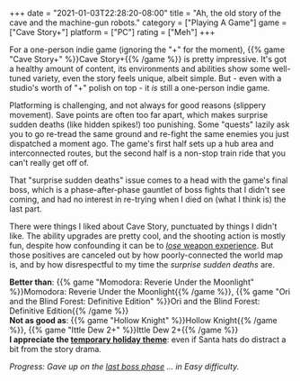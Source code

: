 +++
date = "2021-01-03T22:28:20-08:00"
title = "Ah, the old story of the cave and the machine-gun robots."
category = ["Playing A Game"]
game = ["Cave Story+"]
platform = ["PC"]
rating = ["Meh"]
+++

For a one-person indie game (ignoring the "+" for the moment), {{% game "Cave Story+" %}}Cave Story+{{% /game %}} is pretty impressive.  It's got a healthy amount of content, its environments and abilities show some well-tuned variety, even the story feels unique, albeit simple.  But - even with a studio's worth of "+" polish on top - it <i>is</i> still a one-person indie game.

Platforming is challenging, and not always for good reasons (slippery movement).  Save points are often too far apart, which makes surprise sudden deaths (like hidden spikes!) too punishing.  Some "quests" lazily ask you to go re-tread the same ground and re-fight the same enemies you just dispatched a moment ago.  The game's first half sets up a hub area and interconnected routes, but the second half is a non-stop train ride that you can't really get off of.

That "surprise sudden deaths" issue comes to a head with the game's final boss, which is a phase-after-phase gauntlet of boss fights that I didn't see coming, and had no interest in re-trying when I died on (what I think is) the last part.

There were things I liked about Cave Story, punctuated by things I didn't like.  The ability upgrades are pretty cool, and the shooting action is mostly fun, despite how confounding it can be to <a href="https://cavestory.fandom.com/wiki/Experience"><i>lose</i> weapon experience</a>.  But those positives are canceled out by how poorly-connected the world map is, and by how disrespectful to my time the <i>surprise sudden deaths</i> are.

<b>Better than</b>: {{% game "Momodora: Reverie Under the Moonlight" %}}Momodora: Reverie Under the Moonlight{{% /game %}}, {{% game "Ori and the Blind Forest: Definitive Edition" %}}Ori and the Blind Forest: Definitive Edition{{% /game %}}  
<b>Not as good as</b>: {{% game "Hollow Knight" %}}Hollow Knight{{% /game %}}, {{% game "Ittle Dew 2+" %}}Ittle Dew 2+{{% /game %}}  
<b>I appreciate the <a href="https://cavestory.fandom.com/wiki/Cave_Story%2B#Seasonal_graphics">temporary holiday theme</a></b>: even if Santa hats do distract a bit from the story drama.

<i>Progress: Gave up on the <a href="https://cavestory.fandom.com/wiki/Balcony#Black_Space">last boss phase</a> ... in Easy difficulty.</i>
